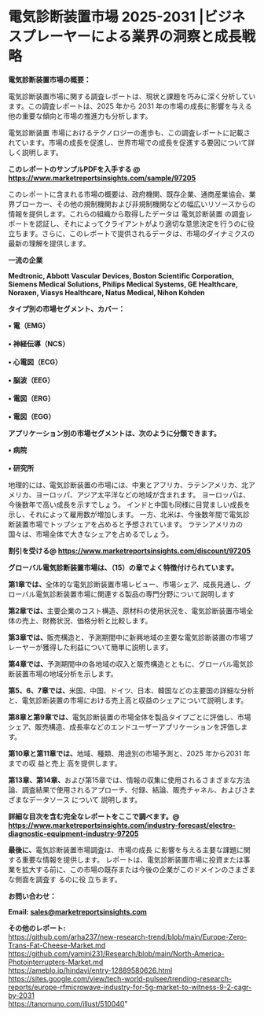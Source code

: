 # 電気診断装置市場 2025-2031 |ビジネスプレーヤーによる業界の洞察と成長戦略

<strong><b>電気診断装置市場の概要：</b></strong>

電気診断装置市場に関する調査レポートは、現状と課題を巧みに深く分析しています。この調査レポートは、2025 年から 2031 年の市場の成長に影響を与える他の重要な傾向と市場の推進力も分析します。

電気診断装置 市場におけるテクノロジーの進歩も、この調査レポートに記載されています。市場の成長を促進し、世界市場での成長を促進する要因について詳しく説明します。

<strong>このレポートのサンプルPDFを入手する @ <a href=https://www.marketreportsinsights.com/sample/97205>https://www.marketreportsinsights.com/sample/97205</a></strong>

このレポートに含まれる市場の概要は、政府機関、既存企業、通商産業協会、業界ブローカー、その他の規制機関および非規制機関などの幅広いリソースからの情報を提供します。これらの組織から取得したデータは 電気診断装置 の調査レポートを認証し、それによってクライアントがより適切な意思決定を行うのに役立ちます。さらに、このレポートで提供されるデータは、市場のダイナミクスの最新の理解を提供します。

<strong>一流の企業</strong>

<strong><b>Medtronic, Abbott Vascular Devices, Boston Scientific Corporation, Siemens Medical Solutions, Philips Medical Systems, GE Healthcare, Noraxen, Viasys Healthcare, Natus Medical, Nihon Kohden</b></strong>

<strong><b>タイプ別の市場セグメント、カバー：</b></strong>

<strong>• 電（EMG）<br><br>• 神経伝導（NCS）<br><br>• 心電図（ECG）<br><br>• 脳波（EEG）<br><br>• 電図（ERG）<br><br>• 電図（EGG）</strong>

<strong><b>アプリケーション別の市場セグメントは、次のように分類できます。</b></strong>

<strong>• 病院<br><br>• 研究所</strong>

 地理的には、電気診断装置の市場には、中東とアフリカ、ラテンアメリカ、北アメリカ、ヨーロッパ、アジア太平洋などの地域が含まれます。 ヨーロッパは、今後数年で高い成長を示すでしょう。 インドと中国も同様に目覚ましい成長を示し、それによって雇用数が増加します。 一方、北米は、今後数年間で電気診断装置市場でトップシェアを占めると予想されています。 ラテンアメリカの国々は、市場全体で大きなシェアを占めるでしょう。

<strong>割引を受ける@ <a href=https://www.marketreportsinsights.com/discount/97205>https://www.marketreportsinsights.com/discount/97205</a></strong>

<strong><b>グローバル電気診断装置市場は、（15）の章でよく特徴付けられています。</b></strong>

<strong><b>第</b></strong><strong><b>1章では、</b></strong>全体的な電気診断装置市場レビュー、市場シェア、成長見通し、グローバル電気診断装置市場に関連する製品の専門分野について説明します

<strong><b>第2章では、</b></strong>主要企業のコスト構造、原材料の使用状況を、電気診断装置市場全体の売上、財務状況、価格分析と比較します。

<strong><b>第3章では、</b></strong>販売構造と、予測期間中に新興地域の主要な電気診断装置の市場プレーヤーが獲得した利益について簡単に説明します。

<strong><b>第4章では、</b></strong>予測期間中の各地域の収入と販売構造とともに、グローバル電気診断装置市場の地域分析を示します。

<strong><b>第5、6、7章では、</b></strong>米国、中国、ドイツ、日本、韓国などの主要国の詳細な分析と、電気診断装置の市場における売上高と収益のシェアについて説明します。

<strong><b>第8章と第9章では、</b></strong>電気診断装置の市場全体を製品タイプごとに評価し、市場シェア、販売構造、成長率などのエンドユーザーアプリケーションを評価します。

<strong><b>第10章と第11章では、</b></strong>地域、種類、用途別の市場予測と、2025 年から2031 年までの収 益と売上 高を提供します。

<strong><b>第13章、第14章、</b></strong>および第15章では、情報の収集に使用されるさまざまな方法論、調査結果で使用されるアプローチ、付録、結論、販売チャネル、およびさまざまなデータソース について 説明します。

<strong>詳細な目次を含む完全なレポートをここで調べます。@ <a href=https://www.marketreportsinsights.com/industry-forecast/electro-diagnostic-equipment-industry-97205>https://www.marketreportsinsights.com/industry-forecast/electro-diagnostic-equipment-industry-97205</a></strong>

<strong><b>最後に、</b></strong>電気診断装置市場調査は、市場の成長 に影響を</a>与える主要な課題に関する重要な情報を提供します。 レポートは、電気診断装置市場に投資または事業を拡大する前に、この市場の既存または今後の企業がこのドメインのさまざまな側面を調査す るのに役 立ちます。

<strong><b>お問い合わせ：</b></strong>

<strong>Email: </strong><a href=mailto:sales@marketreportsinsights.com><strong>sales@marketreportsinsights.com</strong></a>

<strong>その他のレポート:</strong>
<br>
<a href=https://github.com/arha237/new-research-trend/blob/main/Europe-Zero-Trans-Fat-Cheese-Market.md>https://github.com/arha237/new-research-trend/blob/main/Europe-Zero-Trans-Fat-Cheese-Market.md</a>
<br>
<a href=https://github.com/yamini231/Research/blob/main/North-America-Photointerrupters-Market.md>https://github.com/yamini231/Research/blob/main/North-America-Photointerrupters-Market.md</a>
<br>
<a href=https://ameblo.jp/hindavi/entry-12889580626.html>https://ameblo.jp/hindavi/entry-12889580626.html</a>
<br>
<a href=https://sites.google.com/view/tech-world-pulsee/trending-research-reports/europe-rfmicrowave-industry-for-5g-market-to-witness-9-2-cagr-by-2031>https://sites.google.com/view/tech-world-pulsee/trending-research-reports/europe-rfmicrowave-industry-for-5g-market-to-witness-9-2-cagr-by-2031</a>
<br>
<a href=https://tanomuno.com/illust/510040>https://tanomuno.com/illust/510040</a>"
